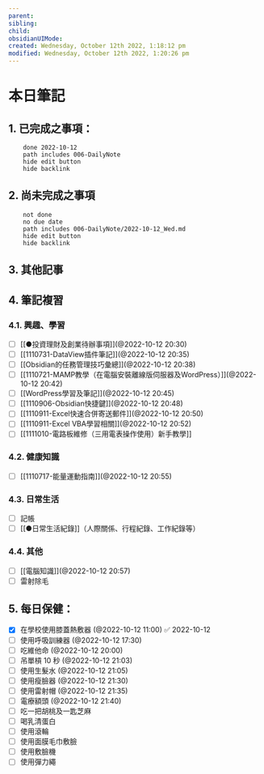 ```yaml
---
parent: 
sibling: 
child: 
obsidianUIMode: 
created: Wednesday, October 12th 2022, 1:18:12 pm
modified: Wednesday, October 12th 2022, 1:20:26 pm
---
```


# 本日筆記


## 1. 已完成之事項：
```tasks
	done 2022-10-12
	path includes 006-DailyNote
	hide edit button 
	hide backlink
```

## 2. 尚未完成之事項
```tasks
	not done
	no due date
	path includes 006-DailyNote/2022-10-12_Wed.md
	hide edit button 
	hide backlink
```

## 3. 其他記事

## 4. 筆記複習
### 4.1. 興趣、學習
- [ ] [[●投資理財及創業待辦事項]](@2022-10-12 20:30)
- [ ] [[1110731-DataView插件筆記]](@2022-10-12 20:35)
- [ ] [[Obsidian的任務管理技巧彙總]](@2022-10-12 20:38)
- [ ] [[1110721-MAMP教學（在電腦安裝離線版伺服器及WordPress）]](@2022-10-12 20:42)
- [ ] [[WordPress學習及筆記]](@2022-10-12 20:45)
- [ ] [[1110906-Obsidian快捷鍵]](@2022-10-12 20:48)
- [ ] [[1110911-Excel快速合併寄送郵件]](@2022-10-12 20:50)
- [ ] [[1110911-Excel VBA學習相關]](@2022-10-12 20:52)
- [ ] [[1111010-電路板維修（三用電表操作使用）新手教學]]

### 4.2. 健康知識
- [ ] [[1110717-能量運動指南]](@2022-10-12 20:55)

### 4.3. 日常生活
- [ ] 記帳
- [ ] [[●日常生活紀錄]]（人際關係、行程紀錄、工作紀錄等）

### 4.4. 其他
- [ ] [[電腦知識]](@2022-10-12 20:57)
- [ ] 雷射除毛

## 5. 每日保健：
- [x] 在學校使用膝蓋熱敷器 (@2022-10-12 11:00) ✅ 2022-10-12
- [ ] 使用呼吸訓練器 (@2022-10-12 17:30)
- [ ] 吃維他命 (@2022-10-12 20:00)
- [ ] 吊單槓 10 秒 (@2022-10-12 21:03)
- [ ] 使用生髮水 (@2022-10-12 21:05)
- [ ] 使用瘦臉器 (@2022-10-12 21:30)
- [ ] 使用雷射帽 (@2022-10-12 21:35)
- [ ] 電療額頭 (@2022-10-12 21:40)
- [ ] 吃一把胡桃及一匙芝麻
- [ ] 喝乳清蛋白
- [ ] 使用滾輪
- [ ] 使用面膜毛巾敷臉
- [ ] 使用敷臉機
- [ ] 使用彈力繩